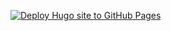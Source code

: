[![Deploy Hugo site to GitHub Pages](https://github.com/hoangtn1304/myblog/actions/workflows/deploy.yml/badge.svg?branch=master)](https://github.com/hoangtn1304/myblog/actions/workflows/deploy.yml)
